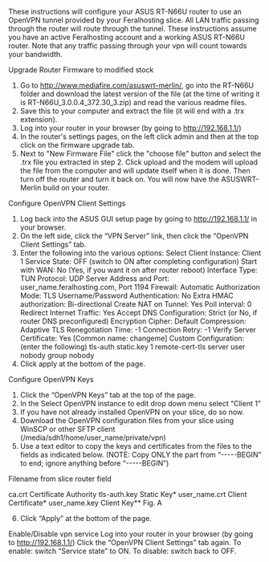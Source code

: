 These instructions will configure your ASUS RT-N66U router to use an OpenVPN tunnel provided by your Feralhosting slice. All LAN traffic passing through the router will route through the tunnel. These instructions assume you have an active Feralhosting account and a working ASUS RT-N66U router. Note that any traffic passing through your vpn will count towards your bandwidth.

Upgrade Router Firmware to modified stock
1.	Go to http://www.mediafire.com/asuswrt-merlin/, go into the RT-N66U folder and download the latest version of the file (at the time of writing it is RT-N66U_3.0.0.4_372.30_3.zip) and read the various readme files.
2.	Save this to your computer and extract the file (it will end with a .trx extension).
3.	Log into your router in your browser (by going to http://192.168.1.1/)
4.	In the router's settings pages, on the left click admin and then at the top click on the firmware upgrade tab.
5.	Next to "New Firmware File" click the "choose file" button and select the .trx file you extracted in step 2. Click upload and the modem will upload the file from the computer and will update itself when it is done. Then turn off the router and turn it back on. You will now have the ASUSWRT-Merlin build on your router.

Configure OpenVPN Client Settings
1.	Log back into the ASUS GUI setup page by going to http://192.168.1.1/ in your browser.
2.	On the left side, click the “VPN Server” link, then click the “OpenVPN Client Settings” tab.
3.	Enter the following into the various options:
Select Client Instance: Client 1
Service State: OFF (switch to ON after completing configuration)
Start with WAN: No (Yes, if you want it on after router reboot)
Interface Type: TUN
Protocol: UDP
Server Address and Port: user_name.feralhosting.com, Port 1194
Firewall: Automatic
Authorization Mode: TLS
Username/Password Authentication: No
Extra HMAC authorization: Bi-directional
Create NAT on Tunnel: Yes
Poll interval: 0
Redirect Internet Traffic: Yes
Accept DNS Configuration: Strict (or No, if router DNS preconfigured)
Encryption Cipher: Default
Compression: Adaptive
TLS Renegotiation Time: -1
Connection Retry: -1
Verify Server Certificate: Yes	[Common name: changeme]
Custom Configuration: (enter the following)
tls-auth static.key 1
remote-cert-tls server
user nobody
group nobody 
4.	Click apply at the bottom of the page.

Configure OpenVPN Keys
1.	Click the “OpenVPN Keys” tab at the top of the page.
2.	In the Select OpenVPN instance to edit drop down menu select “Client 1”
3.	If you have not already installed OpenVPN on your slice, do so now.
4.	Download the OpenVPN configuration files from your slice using WinSCP or other SFTP client (/media/sdh1/home/user_name/private/vpn)
5.	Use a text editor to copy the keys and certificates from the files to the fields as indicated below. (NOTE: Copy ONLY the part from “-----BEGIN” to end; ignore anything before “-----BEGIN”)



Filename from slice	router field
	
ca.crt	Certificate Authority
tls-auth.key	Static Key*
user_name.crt	Client Certificate*
user_name.key	Client Key**
Fig. A

6.	Click “Apply” at the bottom of the page.

Enable/Disable vpn service
Log into your router in your browser (by going to http://192.168.1.1/)
Click the “OpenVPN Client Settings” tab again. 
To enable: switch “Service state” to ON.
To disable: switch back to OFF.
